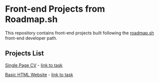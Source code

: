 # Front-end Projects from Roadmap.sh

This repository contains front-end projects built following the [roadmap.sh](https://roadmap.sh/) front-end developer path.

## Projects List

<a href='Projects/Single_Page_CV/'>Single Page CV</a> - [link to task](https://roadmap.sh/projects/single-page-cv)

<a href='Projects/Basic_HTML_Website/'>Basic HTML Website</a> - [link to task](https://roadmap.sh/projects/basic-html-website)
